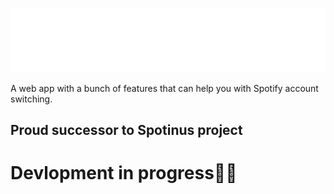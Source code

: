 
![Logo-white](Assets/logo-white.png)

 A web app with a bunch of features that can help you with Spotify account switching.

## Proud successor to Spotinus project

# Devlopment in progress👨‍💻
